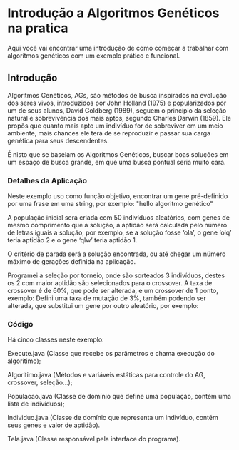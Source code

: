 # Introdução a Algoritmos Genéticos na pratica
Aqui você vai encontrar uma introdução de como começar a trabalhar com algoritmos genéticos com um exemplo prático e funcional.

## Introdução

  Algoritmos Genéticos, AGs, são métodos de busca inspirados na evolução dos seres vivos, introduzidos por John Holland (1975) e popularizados por um de seus alunos, David Goldberg (1989), seguem o princípio da seleção natural e sobrevivência dos mais aptos, segundo Charles Darwin (1859). Ele propôs que quanto mais apto um indivíduo for de sobreviver em um meio ambiente, mais chances ele terá de se reproduzir e passar sua carga genética para seus descendentes.

É nisto que se baseiam os Algoritmos Genéticos, buscar boas soluções em um espaço de busca grande, em que uma busca pontual seria muito cara.

### Detalhes da Aplicação

Neste exemplo uso como função objetivo, encontrar um gene pré-definido por uma frase em uma string, por exemplo:  "hello algoritmo genético"

A população inicial será criada com 50 indivíduos aleatórios, com genes de mesmo comprimento que a solução, a aptidão será calculada pelo número de letras iguais a solução, por exemplo, se a solução fosse ‘ola’, o gene ‘olq’ teria aptidão 2 e o gene ‘qlw’ teria aptidão 1.

O critério de parada será a solução encontrada, ou até chegar um número máximo de gerações definida na aplicação.

Programei a seleção por torneio, onde são sorteados 3 indivíduos, destes os 2 com maior aptidão são selecionados para o crossover. A taxa de crossover é de 60%, que pode ser alterada, e um crossover de 1 ponto, exemplo:
Defini uma taxa de mutação de 3%, também podendo ser alterada, que substitui um gene por outro aleatório, por exemplo:

### Código

Há cinco classes neste exemplo:

Execute.java (Classe que recebe os parâmetros e chama execução do algorítimo);

Algoritimo.java (Métodos e variáveis estáticas para controle do AG, crossover, seleção…);

Populacao.java (Classe de domínio que define uma população, contém uma lista de indivíduos);

Individuo.java (Classe de domínio que representa um indivíduo, contém seus genes e valor de aptidão).

Tela.java (Classe responsável pela interface do programa).
